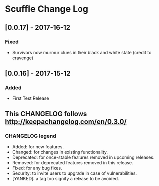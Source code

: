# Scuffle Change Log
## [0.0.17] - 2017-16-12
### Fixed
- Survivors now murmur clues in their black and white state (credit to cravenge)

## [0.0.16] - 2017-15-12
### Added
- First Test Release

## This CHANGELOG follows http://keepachangelog.com/en/0.3.0/
### CHANGELOG legend

- Added: for new features.
- Changed: for changes in existing functionality.
- Deprecated: for once-stable features removed in upcoming releases.
- Removed: for deprecated features removed in this release.
- Fixed: for any bug fixes.
- Security: to invite users to upgrade in case of vulnerabilities.
- [YANKED]: a tag too signify a release to be avoided.
